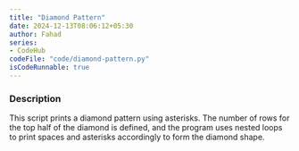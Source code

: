 ```yaml
---
title: "Diamond Pattern"
date: 2024-12-13T08:06:12+05:30
author: Fahad
series:
- CodeHub
codeFile: "code/diamond-pattern.py"
isCodeRunnable: true
---
```


### Description
This script prints a diamond pattern using asterisks. The number of rows for the top half of the diamond is defined, and the program uses nested loops to print spaces and asterisks accordingly to form the diamond shape.
